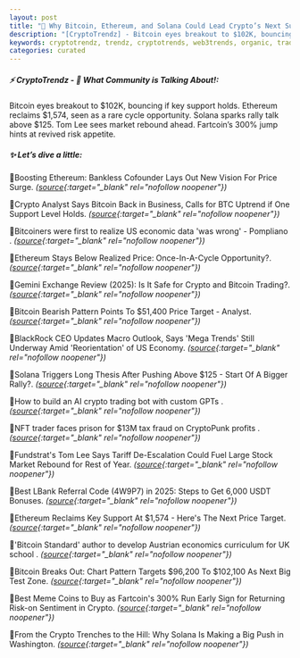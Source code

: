 ```yaml
---
layout: post
title: "🌇 Why Bitcoin, Ethereum, and Solana Could Lead Crypto’s Next Supercycle"
description: "[CryptoTrendz] - Bitcoin eyes breakout to $102K, bouncing if key support holds. Ethereum reclaims $1,574, seen as a rare cycle opportunity. Solana sparks rally talk above $125. Tom Lee sees market rebound ahead. Fartcoin’s 300% jump hints at revived risk appetite."
keywords: cryptotrendz, trendz, cryptotrends, web3trends, organic, trading, Bitcoin, Analyst, BTC, Market, USDT, Crypto, AI, CEO, Trump, UK
categories: curated
---
```


##### ⚡ CryptoTrendz - 📌 *What Community is Talking About!:*

Bitcoin eyes breakout to $102K, bouncing if key support holds. Ethereum reclaims $1,574, seen as a rare cycle opportunity. Solana sparks rally talk above $125. Tom Lee sees market rebound ahead. Fartcoin’s 300% jump hints at revived risk appetite.

##### ✨ *Let’s dive a little:*


🔹Boosting Ethereum: Bankless Cofounder Lays Out New Vision For Price Surge. *([source](https://s.avyag.com/bwbf){:target="_blank" rel="nofollow noopener"})*

🔹Crypto Analyst Says Bitcoin Back in Business, Calls for BTC Uptrend if One Support Level Holds. *([source](https://s.avyag.com/qdgn){:target="_blank" rel="nofollow noopener"})*

🔹Bitcoiners were first to realize US economic data 'was wrong' - Pompliano . *([source](https://s.avyag.com/z4xm){:target="_blank" rel="nofollow noopener"})*

🔹Ethereum Stays Below Realized Price: Once-In-A-Cycle Opportunity?. *([source](https://s.avyag.com/qk2a){:target="_blank" rel="nofollow noopener"})*

🔹Gemini Exchange Review (2025): Is It Safe for Crypto and Bitcoin Trading?. *([source](https://s.avyag.com/t7me){:target="_blank" rel="nofollow noopener"})*

🔹Bitcoin Bearish Pattern Points To $51,400 Price Target - Analyst. *([source](https://s.avyag.com/5s81){:target="_blank" rel="nofollow noopener"})*

🔹BlackRock CEO Updates Macro Outlook, Says 'Mega Trends' Still Underway Amid 'Reorientation' of US Economy. *([source](https://s.avyag.com/ioup){:target="_blank" rel="nofollow noopener"})*

🔹Solana Triggers Long Thesis After Pushing Above $125 - Start Of A Bigger Rally?. *([source](https://s.avyag.com/gt7t){:target="_blank" rel="nofollow noopener"})*

🔹How to build an AI crypto trading bot with custom GPTs . *([source](https://s.avyag.com/f7rr){:target="_blank" rel="nofollow noopener"})*

🔹NFT trader faces prison for $13M tax fraud on CryptoPunk profits . *([source](https://s.avyag.com/6z53){:target="_blank" rel="nofollow noopener"})*

🔹Fundstrat's Tom Lee Says Tariff De-Escalation Could Fuel Large Stock Market Rebound for Rest of Year. *([source](https://s.avyag.com/6d41){:target="_blank" rel="nofollow noopener"})*

🔹Best LBank Referral Code (4W9P7) in 2025: Steps to Get 6,000 USDT Bonuses. *([source](https://s.avyag.com/v79k){:target="_blank" rel="nofollow noopener"})*

🔹Ethereum Reclaims Key Support At $1,574 - Here's The Next Price Target. *([source](https://s.avyag.com/pxwy){:target="_blank" rel="nofollow noopener"})*

🔹'Bitcoin Standard' author to develop Austrian economics curriculum for UK school . *([source](https://s.avyag.com/s2qu){:target="_blank" rel="nofollow noopener"})*

🔹Bitcoin Breaks Out: Chart Pattern Targets $96,200 To $102,100 As Next Big Test Zone. *([source](https://s.avyag.com/fjnv){:target="_blank" rel="nofollow noopener"})*

🔹Best Meme Coins to Buy as Fartcoin's 300% Run Early Sign for Returning Risk-on Sentiment in Crypto. *([source](https://s.avyag.com/1g72){:target="_blank" rel="nofollow noopener"})*

🔹From the Crypto Trenches to the Hill: Why Solana Is Making a Big Push in Washington. *([source](https://s.avyag.com/zp6q){:target="_blank" rel="nofollow noopener"})*
